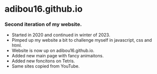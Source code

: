 # adibou16.github.io
### Second iteration of my website.
- Started in 2020 and continued in winter of 2023.
- Pimped up my website a bit to challenge myself in javascript, css and html.
- Website is now up on adibou16.github.io.
- Added new main page with fancy animaitons.
- Added new foncitons on Tetris.
- Same sites copied from YouTube.
